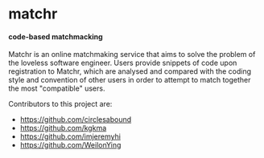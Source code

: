 # matchr

#### code-based matchmacking

Matchr is an online matchmaking service that aims to solve the problem of the loveless software engineer. Users provide snippets of code upon registration to Matchr, which are analysed and compared with the coding style and convention of other users in order to attempt to match together the most "compatible" users.

Contributors to this project are:

- https://github.com/circlesabound
- https://github.com/kgkma
- https://github.com/imjeremyhi
- https://github.com/WeilonYing
